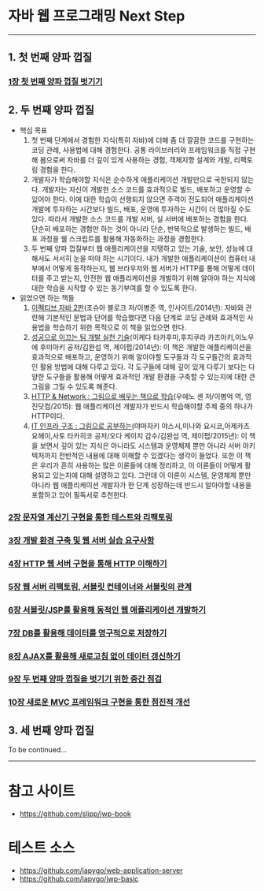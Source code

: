 # 자바 웹 프로그래밍 Next Step

---

## 1. 첫 번째 양파 껍질
### [1장 첫 번째 양파 껍질 벗기기](./chapter1)

## 2. 두 번째 양파 껍질
- 핵심 목표
  1. 첫 번째 단계에서 경험한 지식(특히 자바)에 더해 좀 더 깔끔한 코드를 구현하는 코딩 관례, 사용법에 대해 경험한다. 공통 라이브러리와 프레임워크를 직접 구현해 봄으로써 자바를 더 깊이 있게 사용하는 경험, 객체지향 설계와 개발, 리팩토링 경험을 한다.
  2. 개발자가 학습해야할 지식은 순수하게 애플리케이션 개발만으로 국한되지 않는다. 개발자는 자신이 개발한 소스 코드를 효과적으로 빌드, 배포하고 운영할 수 있어야 한다. 이에 대한 학습이 선행되지 않으면 주객이 전도되어 애플리케이션 개발에 투자하는 시간보다 빌드, 배포, 운영에 투자하는 시간이 더 많아질 수도 있다. 따라서 개발한 소스 코드를 개발 서버, 실 서버에 배포하는 경험을 한다. 단순히 배포하는 경험만 하는 것이 아니라 단순, 반복적으로 발생하는 빌드, 배포 과정을 쉘 스크립트를 활용해 자동화하는 과정을 경험한다.
  3. 두 번째 양파 껍질부터 웹 애플리케이션을 지탱하고 있는 기술, 보안, 성능에 대해서도 서서히 눈을 떠야 하는 시기이다. 내가 개발한 애플리케이션이 컴퓨터 내부에서 어떻게 동작하는지, 웹 브라우저와 웹 서버가 HTTP를 통해 어떻게 데이터를 주고 받는지, 안전한 웹 애플리케이션을 개발하기 위해 알아야 하는 지식에 대한 학습을 시작할 수 있는 동기부여를 할 수 있도록 한다.
- 읽었으면 하는 책들
  1. [이펙티브 자바 2판](http://www.yes24.com/Product/Goods/14283616)(조슈아 블로크 저/이병준 역, 인사이트/2014년): 자바와 관련해 기본적인 문법과 단어를 학습했다면 다음 단계로 코딩 관례와 효과적인 사용법을 학습하기 위한 목적으로 이 책을 읽었으면 한다.
  2. [성공으로 이끄는 팀 개발 실천 기술](http://www.yes24.com/Product/Goods/14725219)(이케다 타카후미,후지쿠라 카즈아키,이노우에 후미아키 공저/김완섭 역, 제이펍/2014년): 이 책은 개발한 애플리케이션을 효과적으로 배포하고, 운영하기 위해 알아야할 도구들과 각 도구들간의 효과적인 활용 방법에 대해 다루고 있다. 각 도구들에 대해 깊이 있게 다루기 보다는 다양한 도구들을 활용해 어떻게 효과적인 개발 환경을 구축할 수 있는지에 대한 큰 그림을 그릴 수 있도록 해준다.
  3. [HTTP & Network : 그림으로 배우는 책으로 학습](http://www.yes24.com/Product/Goods/15894097)(우에노 센 저/이병억 역, 영진닷컴/2015): 웹 애플리케이션 개발자가 반드시 학습해야할 주제 중의 하나가 HTTP이다.
  4. [IT 인프라 구조 : 그림으로 공부하는](http://www.yes24.com/Product/Goods/95800974)(야마자키 야스시,미나와 요시코,아제카츠 요헤이,사토 타카히코 공저/오다 케이지 감수/김완섭 역, 제이펍/2015년): 이 책을 보면서 깊이 있는 지식은 아니라도 시스템과 운영체제 뿐만 아니라 서버 아키텍처까지 전반적인 내용에 대해 이해할 수 있겠다는 생각이 들었다. 또한 이 책은 우리가 흔히 사용하는 많은 이론들에 대해 정리하고, 이 이론들이 어떻게 활용되고 있는지에 대해 설명하고 있다. 그런데 이 이론이 시스템, 운영체제 뿐만 아니라 웹 애플리케이션 개발자가 한 단계 성장하는데 반드시 알아야할 내용을 포함하고 있어 필독서로 추천한다.

### [2장 문자열 계산기 구현을 통한 테스트와 리팩토링](./chapter2)

### [3장 개발 환경 구축 및 웹 서버 실습 요구사항](./chapter3)

### [4장 HTTP 웹 서버 구현을 통해 HTTP 이해하기](./chapter4)

### [5장 웹 서버 리팩토링, 서블릿 컨테이너와 서블릿의 관계](./chapter5)

### [6장 서블릿/JSP를 활용해 동적인 웹 애플리케이션 개발하기](./chapter6)

### [7장 DB를 활용해 데이터를 영구적으로 저장하기](./chapter7)

### [8장 AJAX를 활용해 새로고침 없이 데이터 갱신하기](./chapter8)

### [9장 두 번째 양파 껍질을 벗기기 위한 중간 점검](./chapter9)

### [10장 새로운 MVC 프레임워크 구현을 통한 점진적 개선](./chapter10)

## 3. 세 번째 양파 껍질

To be continued...

---

# 참고 사이트

- https://github.com/slipp/jwp-book

# 테스트 소스

- https://github.com/japygo/web-application-server
- https://github.com/japygo/jwp-basic
